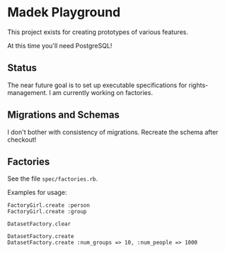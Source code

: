 
Madek Playground
================

This project exists for creating prototypes of various features.

At this time you'll need PostgreSQL!

Status
------

The near future goal is to set up executable specifications  for
rights-management.  I am currently working on factories.

Migrations and Schemas
----------------------

I don't bother with consistency of migrations. Recreate the
schema after checkout!


Factories
---------

See the file `spec/factories.rb`.


Examples for usage: 

    FactoryGirl.create :person
    FactoryGirl.create :group

    DatasetFactory.clear

    DatasetFactory.create
    DatasetFactory.create :num_groups => 10, :num_people => 1000




